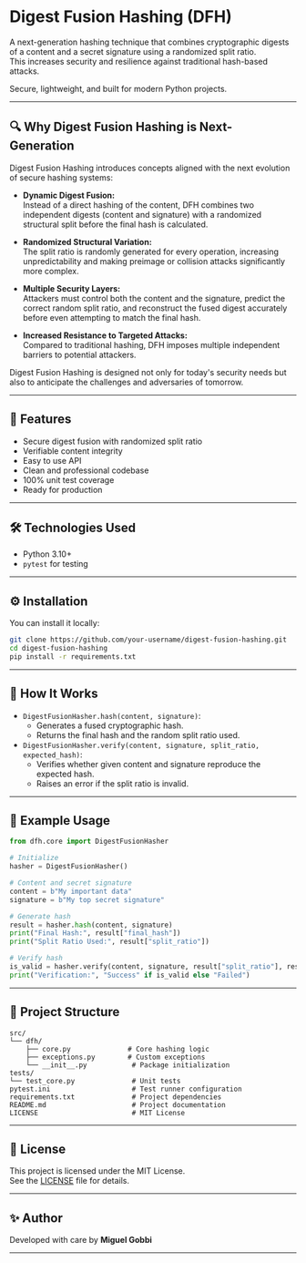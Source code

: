 # Digest Fusion Hashing (DFH)

A next-generation hashing technique that combines cryptographic digests of a content and a secret signature using a randomized split ratio.  
This increases security and resilience against traditional hash-based attacks.

Secure, lightweight, and built for modern Python projects.

---

## 🔍 Why Digest Fusion Hashing is Next-Generation

Digest Fusion Hashing introduces concepts aligned with the next evolution of secure hashing systems:

- **Dynamic Digest Fusion:**  
  Instead of a direct hashing of the content, DFH combines two independent digests (content and signature) with a randomized structural split before the final hash is calculated.
  
- **Randomized Structural Variation:**  
  The split ratio is randomly generated for every operation, increasing unpredictability and making preimage or collision attacks significantly more complex.

- **Multiple Security Layers:**  
  Attackers must control both the content and the signature, predict the correct random split ratio, and reconstruct the fused digest accurately before even attempting to match the final hash.

- **Increased Resistance to Targeted Attacks:**  
  Compared to traditional hashing, DFH imposes multiple independent barriers to potential attackers.

Digest Fusion Hashing is designed not only for today's security needs but also to anticipate the challenges and adversaries of tomorrow.

---

## 🚀 Features

- Secure digest fusion with randomized split ratio
- Verifiable content integrity
- Easy to use API
- Clean and professional codebase
- 100% unit test coverage
- Ready for production

---

## 🛠 Technologies Used

- Python 3.10+
- `pytest` for testing

---

## ⚙️ Installation

You can install it locally:

```bash
git clone https://github.com/your-username/digest-fusion-hashing.git
cd digest-fusion-hashing
pip install -r requirements.txt
```

---

## 🧐 How It Works

- `DigestFusionHasher.hash(content, signature)`:
  - Generates a fused cryptographic hash.
  - Returns the final hash and the random split ratio used.
- `DigestFusionHasher.verify(content, signature, split_ratio, expected_hash)`:
  - Verifies whether given content and signature reproduce the expected hash.
  - Raises an error if the split ratio is invalid.

---

## 🧹 Example Usage

```python
from dfh.core import DigestFusionHasher

# Initialize
hasher = DigestFusionHasher()

# Content and secret signature
content = b"My important data"
signature = b"My top secret signature"

# Generate hash
result = hasher.hash(content, signature)
print("Final Hash:", result["final_hash"])
print("Split Ratio Used:", result["split_ratio"])

# Verify hash
is_valid = hasher.verify(content, signature, result["split_ratio"], result["final_hash"])
print("Verification:", "Success" if is_valid else "Failed")
```

---

## 💂 Project Structure

```plaintext
src/
└── dfh/
    ├── core.py              # Core hashing logic
    ├── exceptions.py        # Custom exceptions
    └── __init__.py           # Package initialization
tests/
└── test_core.py              # Unit tests
pytest.ini                    # Test runner configuration
requirements.txt              # Project dependencies
README.md                     # Project documentation
LICENSE                       # MIT License
```

---

## 📜 License

This project is licensed under the MIT License.  
See the [LICENSE](LICENSE) file for details.

---

## ✨ Author

Developed with care by **Miguel Gobbi**

---
